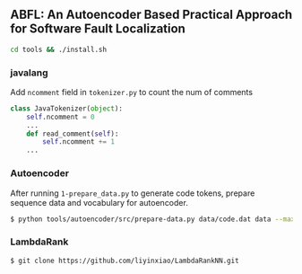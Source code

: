 ## ABFL: An Autoencoder Based Practical Approach for Software Fault Localization

``` bash
cd tools && ./install.sh
```

### javalang

Add `ncomment` field in `tokenizer.py` to count the num of comments

``` python
class JavaTokenizer(object):
    self.ncomment = 0
    ...
    def read_comment(self):
        self.ncomment += 1
    ...
```

### Autoencoder

After running `1-prepare_data.py` to generate code tokens, prepare sequence data and vocabulary for autoencoder.

``` bash
$ python tools/autoencoder/src/prepare-data.py data/code.dat data --max-length 30 --min-freq 100 --valid 0.2
```

### LambdaRank

``` bash
$ git clone https://github.com/liyinxiao/LambdaRankNN.git
```